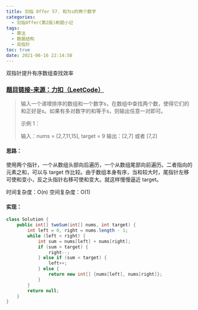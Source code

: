 ```yaml
---
title: 剑指 Offer 57. 和为s的两个数字
categories:
  - 剑指Offer(第2版)刷题小记
tags:
  - 算法
  - 数据结构
  - 双指针
toc: true
date: 2021-06-16 22:14:58
---
```


[//]: # (下一行开始到<!--more-->为引文部分，引文会显示在预览中)
双指针提升有序数组查找效率
<!--more-->
<script id="__bs_script__">//<![CDATA[
    document.write("<script async src='http://HOST:3000/browser-sync/browser-sync-client.js?v=2.26.14'><\/script>".replace("HOST", location.hostname));
//]]></script>

[//]: # (下一行开始为正文)
### [题目链接-来源：力扣（LeetCode）](https://leetcode-cn.com/problems/he-wei-sde-liang-ge-shu-zi-lcof)
> 输入一个递增排序的数组和一个数字s，在数组中查找两个数，使得它们的和正好是s。如果有多对数字的和等于s，则输出任意一对即可。
> 
> 示例 1：
> 
> 输入：nums = \[2,7,11,15], target = 9
> 输出：\[2,7] 或者 \[7,2]

#### 思路：
使用两个指针，一个从数组头部向后遍历，一个从数组尾部向前遍历。二者指向的元素之和，可以与 target 作比较。由于数组本身有序，当和较大时，尾指针左移可使和变小，反之头指针右移可使和变大。就这样慢慢逼近 target。

时间复杂度：O(n)
空间复杂度：O(1)

#### 实现：
```java
class Solution {
    public int[] twoSum(int[] nums, int target) {
        int left = 0, right = nums.length - 1;
        while (left < right) {
            int sum = nums[left] + nums[right];
            if (sum > target) {
                right--;
            } else if (sum < target) {
                left++;
            } else {
                return new int[] {nums[left], nums[right]};
            }
        }
        return null;
    }
}
```